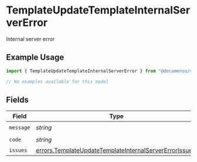 # TemplateUpdateTemplateInternalServerError

Internal server error

## Example Usage

```typescript
import { TemplateUpdateTemplateInternalServerError } from "@documenso/sdk-typescript/models/errors";

// No examples available for this model
```

## Fields

| Field                                                                                                                            | Type                                                                                                                             | Required                                                                                                                         | Description                                                                                                                      |
| -------------------------------------------------------------------------------------------------------------------------------- | -------------------------------------------------------------------------------------------------------------------------------- | -------------------------------------------------------------------------------------------------------------------------------- | -------------------------------------------------------------------------------------------------------------------------------- |
| `message`                                                                                                                        | *string*                                                                                                                         | :heavy_check_mark:                                                                                                               | N/A                                                                                                                              |
| `code`                                                                                                                           | *string*                                                                                                                         | :heavy_check_mark:                                                                                                               | N/A                                                                                                                              |
| `issues`                                                                                                                         | [errors.TemplateUpdateTemplateInternalServerErrorIssue](../../models/errors/templateupdatetemplateinternalservererrorissue.md)[] | :heavy_minus_sign:                                                                                                               | N/A                                                                                                                              |